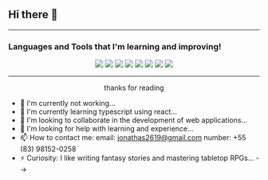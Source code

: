 ## Hi there 👋
<hr>

<h3 align="left">Languages and Tools that I'm learning and improving!</h3>

<div align="center">
  <img src="https://img.shields.io/badge/HTML5-E34F26?style=for-the-badge&logo=html5&logoColor=white">
  <img src="https://img.shields.io/badge/CSS3-1572B6?style=for-the-badge&logo=css3&logoColor=white">
  <img src="https://img.shields.io/badge/JavaScript-F7DF1E?style=for-the-badge&logo=javascript&logoColor=black">
  <img src="https://img.shields.io/badge/Python-3776AB?style=for-the-badge&logo=python&logoColor=white">
  <img src="https://img.shields.io/badge/MongoDB-43853D?style=for-the-badge&logo=mongodb.js&logoColor=white">
  <img src="https://img.shields.io/badge/Java-ED8B00?style=for-the-badge&logo=openjdk&logoColor=white">
  <img src="https://img.shields.io/badge/PyTest-07405E?style=for-the-badge&logo=pytest&logoColor=white">
  <img src="https://img.shields.io/badge/Jest-563D7C?style=for-the-badge&logo=jest&logoColor=white">
</div>

<hr>
<p align="center"> 
thanks for reading
</p>


- 🔭 I'm currently not working...
- 🌱 I'm currently learning typescript using react...
- 👯 I'm looking to collaborate in the development of web applications...
- 🤔 I'm looking for help with learning and experience...
- 📫 How to contact me:
    email: jonathas2619@gmail.com
    number: +55 (83) 98152-0258
- ⚡ Curiosity: I like writing fantasy stories and mastering tabletop RPGs...
-->
